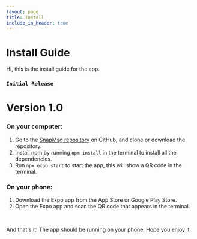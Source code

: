```yaml
---
layout: page
title: Install
include_in_header: true
---
```


# Install Guide
Hi, this is the install guide for the app. 


### `Initial Release`
# **Version 1.0**
### On your computer: 
1. Go to the [SnapMsg repository](https://github.com/Taller2-Grupo4-SnapMsg/mobile) on GitHub, and clone or download the repository.
2. Install npm by running `npm install` in the terminal to install all the dependencies.
3. Run `npx expo start` to start the app, this will show a QR code in the terminal.

### On your phone:
1. Download the Expo app from the App Store or Google Play Store.
2. Open the Expo app and scan the QR code that appears in the terminal. 
<br>

And that's it! The app should be running on your phone. Hope you enjoy it. 